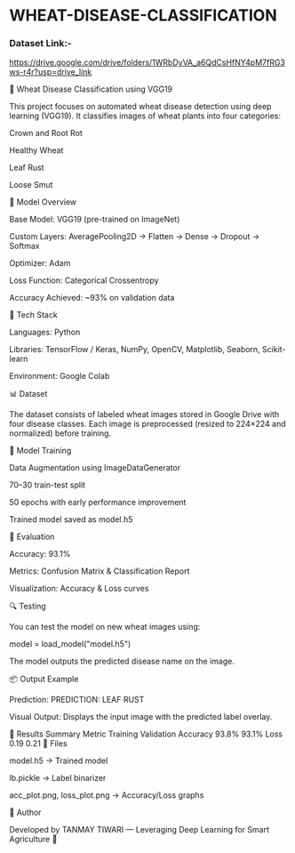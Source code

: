 # WHEAT-DISEASE-CLASSIFICATION

### Dataset Link:- 
https://drive.google.com/drive/folders/1WRbDyVA_a6QdCsHfNY4pM7fRG3ws-r4r?usp=drive_link

🌾 Wheat Disease Classification using VGG19

This project focuses on automated wheat disease detection using deep learning (VGG19). It classifies images of wheat plants into four categories:

Crown and Root Rot

Healthy Wheat

Leaf Rust

Loose Smut

🧠 Model Overview

Base Model: VGG19 (pre-trained on ImageNet)

Custom Layers: AveragePooling2D → Flatten → Dense → Dropout → Softmax

Optimizer: Adam

Loss Function: Categorical Crossentropy

Accuracy Achieved: ~93% on validation data

🧰 Tech Stack

Languages: Python

Libraries: TensorFlow / Keras, NumPy, OpenCV, Matplotlib, Seaborn, Scikit-learn

Environment: Google Colab

📊 Dataset

The dataset consists of labeled wheat images stored in Google Drive with four disease classes.
Each image is preprocessed (resized to 224×224 and normalized) before training.

🚀 Model Training

Data Augmentation using ImageDataGenerator

70–30 train-test split

50 epochs with early performance improvement

Trained model saved as model.h5

🧾 Evaluation

Accuracy: 93.1%

Metrics: Confusion Matrix & Classification Report

Visualization: Accuracy & Loss curves

🔍 Testing

You can test the model on new wheat images using:

model = load_model("model.h5")


The model outputs the predicted disease name on the image.

📦 Output Example

Prediction: PREDICTION: LEAF RUST

Visual Output: Displays the input image with the predicted label overlay.

🏁 Results Summary
Metric	Training	Validation
Accuracy	93.8%	93.1%
Loss	0.19	0.21
💾 Files

model.h5 → Trained model

lb.pickle → Label binarizer

acc_plot.png, loss_plot.png → Accuracy/Loss graphs

📜 Author

Developed by TANMAY TIWARI — Leveraging Deep Learning for Smart Agriculture 🌱
